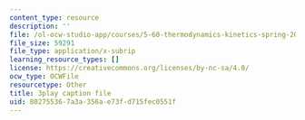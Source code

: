 ```yaml
---
content_type: resource
description: ''
file: /ol-ocw-studio-app/courses/5-60-thermodynamics-kinetics-spring-2008/802755367a3a356ae73fd715fec0551f_6kBqi9vVC6s.srt
file_size: 59291
file_type: application/x-subrip
learning_resource_types: []
license: https://creativecommons.org/licenses/by-nc-sa/4.0/
ocw_type: OCWFile
resourcetype: Other
title: 3play caption file
uid: 80275536-7a3a-356a-e73f-d715fec0551f
---
```

